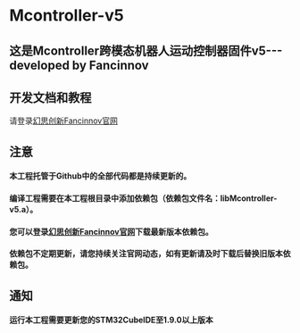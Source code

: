 # Mcontroller-v5
 
## 这是Mcontroller跨模态机器人运动控制器固件v5---developed by Fancinnov

## 开发文档和教程
请登录[幻思创新Fancinnov官网](https://www.fancinnov.com/Mcontroller.html)

## 注意
#### 本工程托管于Github中的全部代码都是持续更新的。
#### 编译工程需要在本工程根目录中添加依赖包（依赖包文件名：libMcontroller-v5.a）。
#### 您可以登录[幻思创新Fancinnov官网](https://www.fancinnov.com/Mcontroller.html)下载最新版本依赖包。
#### 依赖包不定期更新，请您持续关注官网动态，如有更新请及时下载后替换旧版本依赖包。

## 通知
#### 运行本工程需要更新您的STM32CubeIDE至1.9.0以上版本
